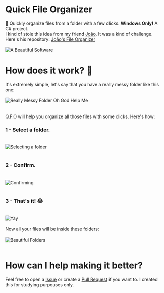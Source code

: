 # Quick File Organizer
:rocket: Quickly organize files from a folder with a few clicks. <b>Windows Only!</b>
A C# project.<br>
I kind of stole this idea from my friend <a href="https://github.com/b3coded/">João</a>. It was a kind of challenge. Here's his repository: <a href="https://github.com/b3coded/file-organizer">João's File Organizer</a>
<br><br>
![A Beautiful Software](https://i.imgur.com/wrLe2ZU.png)

# How does it work? :thinking:
It's extremely simple, let's say that you have a really messy folder like this one:
<br><br>
![Really Messy Folder Oh God Help Me](https://i.imgur.com/2LpFZ0k.png)
<br><br><br>
Q.F.O will help you organize all those files with some clicks. Here's how:

### 1 - Select a folder.<br><br>
![Selecting a folder](https://i.imgur.com/AfuBPDm.png)
<br><br>
### 2 - Confirm.<br><br>
![Confirming](https://i.imgur.com/jZp3VwY.png)
<br><br>
### 3 - That's it! :joy:<br><br>
![Yay](https://i.imgur.com/J0qQLpc.png)
<br><br>
Now all your files will be inside these folders:<br><br>
![Beautiful Folders](https://i.imgur.com/lgkJbdC.png)
<br><br>
# How can I help making it better?
Feel free to open a <a href="https://github.com/saulojoab/Quick-File-Organizer/issues">Issue</a> or create a <a href="https://github.com/saulojoab/Quick-File-Organizer/pulls">Pull Request</a> if you want to. I created this for studying purpouses only.
